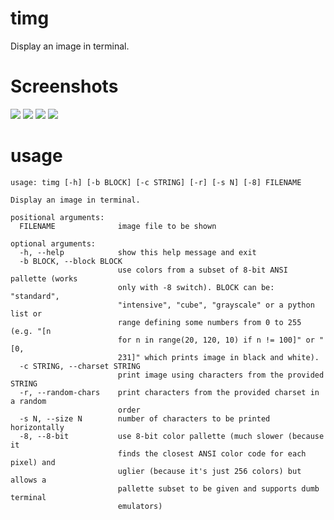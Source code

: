 # timg

Display an image in terminal.

# Screenshots
![](https://i.imgur.com/y8Uf8FV.png)
![](https://i.imgur.com/JG7ATZO.png)
![](https://i.imgur.com/nNrcwBB.png)
![](https://i.imgur.com/hqQtFkC.png)

# usage
    usage: timg [-h] [-b BLOCK] [-c STRING] [-r] [-s N] [-8] FILENAME

    Display an image in terminal.

    positional arguments:
      FILENAME              image file to be shown

    optional arguments:
      -h, --help            show this help message and exit
      -b BLOCK, --block BLOCK
                            use colors from a subset of 8-bit ANSI pallette (works
                            only with -8 switch). BLOCK can be: "standard",
                            "intensive", "cube", "grayscale" or a python list or
                            range defining some numbers from 0 to 255 (e.g. "[n
                            for n in range(20, 120, 10) if n != 100]" or "[0,
                            231]" which prints image in black and white).
      -c STRING, --charset STRING
                            print image using characters from the provided STRING
      -r, --random-chars    print characters from the provided charset in a random
                            order
      -s N, --size N        number of characters to be printed horizontally
      -8, --8-bit           use 8-bit color pallette (much slower (because it
                            finds the closest ANSI color code for each pixel) and
                            uglier (because it's just 256 colors) but allows a
                            pallette subset to be given and supports dumb terminal
                            emulators)
